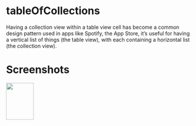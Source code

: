 # tableOfCollections
Having a collection view within a table view cell has become a common design pattern used in apps like Spotify, the App Store, it’s useful for having a vertical list of things (the table view), with each containing a horizontal list (the collection view).

# Screenshots
<img src="https://user-images.githubusercontent.com/38237387/133728668-c98a5340-298e-462d-878f-e6d48a47c189.png" align="center" height="100" width="75" />
